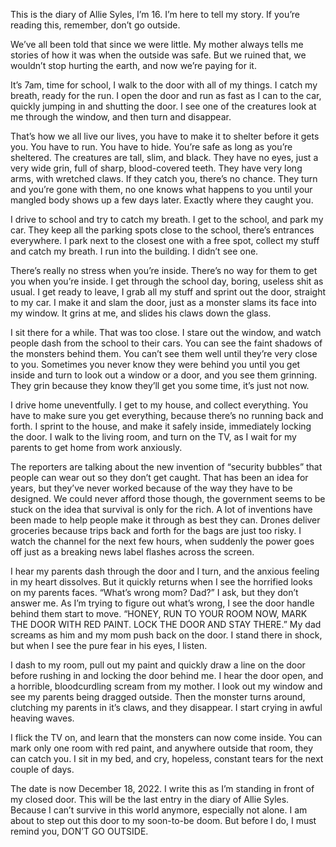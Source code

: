 This is the diary of Allie Syles, I’m 16. I’m here to tell my story. If you’re reading this, remember, don’t go outside. 

We’ve all been told that since we were little. My mother always tells me stories of how it was when the outside was safe. But we ruined that, we wouldn’t stop hurting the earth, and now we’re paying for it. 

It’s 7am, time for school, I walk to the door with all of my things. I catch my breath, ready for the run. I open the door and run as fast as I can to the car, quickly jumping in and shutting the door. I see one of the creatures look at me through the window, and then turn and disappear. 

That’s how we all live our lives, you have to make it to shelter before it gets you. You have to run. You have to hide. You’re safe as long as you’re sheltered. The creatures are tall, slim, and black. They have no eyes, just a very wide grin, full of sharp, blood-covered teeth. They have very long arms, with wretched claws. If they catch you, there’s no chance. They turn and you’re gone with them, no one knows what happens to you until your mangled body shows up a few days later. Exactly where they caught you. 

I drive to school and try to catch my breath. I get to the school, and park my car. They keep all the parking spots close to the school, there’s entrances everywhere. I park next to the closest one with a free spot, collect my stuff and catch my breath. I run into the building. I didn’t see one. 

There’s really no stress when you’re inside. There’s no way for them to get you when you’re inside. I get through the school day, boring, useless shit as usual. I get ready to leave, I grab all my stuff and sprint out the door, straight to my car. I make it and slam the door, just as a monster slams its face into my window. It grins at me, and slides his claws down the glass. 

I sit there for a while. That was too close. I stare out the window, and watch people dash from the school to their cars. You can see the faint shadows of the monsters behind them. You can’t see them well until they’re very close to you. Sometimes you never know they were behind you until you get inside and turn to look out a window or a door, and you see them grinning. They grin because they know they’ll get you some time, it’s just not now. 

I drive home uneventfully. I get to my house,  and collect everything. You have to make sure you get everything, because there’s no running back and forth. I sprint to the house, and make it safely inside, immediately locking the door. I walk to the living room, and turn on the TV, as I wait for my parents to get home from work anxiously. 

The reporters are talking about the new invention of “security bubbles” that people can wear out so they don’t get caught. That has been an idea for years, but they’ve never worked because of the way they have to be designed. We could never afford those though, the government seems to be stuck on the idea that survival is only for the rich. A lot of inventions have been made to help people make it through as best they can. Drones deliver groceries because trips back and forth for the bags are just too risky. I watch the channel for the next few hours, when suddenly the power goes off just as a breaking news label flashes across the screen.  

I hear my parents dash through the door and I turn, and the anxious feeling in my heart dissolves. But it quickly returns when I see the horrified looks on my parents faces. “What’s wrong mom? Dad?” I ask, but they don’t answer me. As I’m trying to figure out what’s wrong, I see the door handle behind them start to move. “HONEY, RUN TO YOUR ROOM NOW, MARK THE DOOR WITH RED PAINT. LOCK THE DOOR AND STAY THERE.” My dad screams as him and my mom push back on the door. I stand there in shock, but when I see the pure fear in his eyes, I listen. 

I dash to my room, pull out my paint and quickly draw a line on the door before rushing in and locking the door behind me. I hear the door open, and a horrible, bloodcurdling scream from my mother. I look out my window and see my parents being dragged outside. Then the monster turns around, clutching my parents in it’s claws, and they disappear. I start crying in awful heaving waves. 

I flick the TV on, and learn that the monsters can now come inside. You can mark only one room with red paint, and anywhere outside that room, they can catch you. I sit in my bed, and cry, hopeless, constant tears for the next couple of days. 

The date is now December 18, 2022. I write this as I’m standing in front of my closed door. This will be the last entry in the diary of Allie Syles. Because I can’t survive in this world anymore, especially not alone. I am about to step out this door to my soon-to-be doom. But before I do, I must remind you, DON’T GO OUTSIDE.